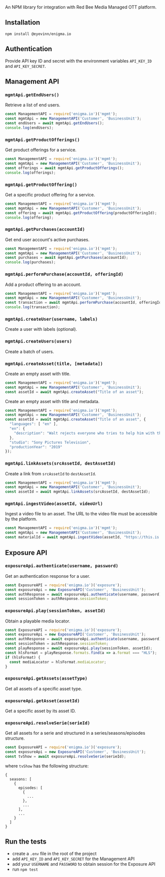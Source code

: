 An NPM library for integration with Red Bee Media Managed OTT platform.

## Installation

```
npm install @eyevinn/enigma.io
```

## Authentication

Provide API key ID and secret with the environment variables `API_KEY_ID` and `API_KEY_SECRET`.

## Management API

### `mgmtApi.getEndUsers()`

Retrieve a list of end users.

```js
const ManagementAPI = require('enigma.io')('mgmt');
const mgmtApi = new ManagementAPI('Customer', 'BusinessUnit');
const endUsers = await mgmtApi.getEndUsers();
console.log(endUsers);
```

### `mgmtApi.getProductOfferings()`

Get product offerings for a service.

```js
const ManagementAPI = require('enigma.io')('mgmt');
const mgmtApi = new ManagementAPI('Customer', 'BusinessUnit');
const offerings = await mgmtApi.getProductOfferings();
console.log(offerings);
```

### `mgmtApi.getProductOffering()`

Get a specific product offering for a service.

```js
const ManagementAPI = require('enigma.io')('mgmt');
const mgmtApi = new ManagementAPI('Customer', 'BusinessUnit');
const offering = await mgmtApi.getProductOffering(productOfferingId);
console.log(offering);
```

### `mgmtApi.getPurchases(accountId)`

Get end user account's active purchases.

```js
const ManagementAPI = require('enigma.io')('mgmt');
const mgmtApi = new ManagementAPI('Customer', 'BusinessUnit');
const purchases = await mgmtApi.getPurchases(accountId);
console.log(purchases);
```

### `mgmtApi.performPurchase(accountId, offeringId)`

Add a product offering to an account.

```js
const ManagementAPI = require('enigma.io')('mgmt');
const mgmtApi = new ManagementAPI('Customer', 'BusinessUnit');
const transaction = await mgmtApi.performPurchase(accountId, offeringId);
console.log(transaction);
```

### `mgmtApi.createUser(username, labels)`

Create a user with labels (optional).

### `mgmtApi.createUsers(users)`

Create a batch of users.

### `mgmtApi.createAsset(title, [metadata])`

Create an empty asset with title.

```js
const ManagementAPI = require('enigma.io')('mgmt');
const mgmtApi = new ManagementAPI('Customer', 'BusinessUnit');
const assetId = await mgmtApi.createAsset("Title of an asset");
```

Create an empty asset with title and metadata.

```js
const ManagementAPI = require('enigma.io')('mgmt');
const mgmtApi = new ManagementAPI('Customer', 'BusinessUnit');
const assetId = await mgmtApi.createAsset("Title of an asset", {
  "languages": [ "en" ],
  "en": {
    "description": "Walt rejects everyone who tries to help him with the cancer. Jesse tries his best to create Walt's meth, with the help of an old friend."
  },
  "studio": "Sony Pictures Television",
  "productionYear": "2019"
});
```

### `mgmtApi.linkAssets(srcAssetId, destAssetId)`

Create a link from `srcAssetId` to `destAssetId`.

```js
const ManagementAPI = require('enigma.io')('mgmt');
const mgmtApi = new ManagementAPI('Customer', 'BusinessUnit');
const assetId = await mgmtApi.linkAssets(srcAssetId, destAssetId);
```

### `mgmtApi.ingestVideo(assetId, videoUrl)`

Ingest a video file to an asset. The URL to the video file must be accessible by the platform.

```js
const ManagementAPI = require('enigma.io')('mgmt');
const mgmtApi = new ManagementAPI('Customer', 'BusinessUnit');
const materialId = await mgmtApi.ingestVideo(assetId, "https://this.is.where.my.video.is/video.mp4");
```

## Exposure API

### `exposureApi.authenticate(username, password)`

Get an authentication response for a user.

```js
const ExposureAPI = require('enigma.io')('exposure');
const exposureApi = new ExposureAPI('Customer', 'BusinessUnit');
const authResponse = await exposureApi.authenticate(username, password);
const sessionToken = authResponse.sessionToken;
```

### `exposureApi.play(sessionToken, assetId)`

Obtain a playable media locator.

```js
const ExposureAPI = require('enigma.io')('exposure');
const exposureApi = new ExposureAPI('Customer', 'BusinessUnit');
const authResponse = await exposureApi.authenticate(username, password);
const sessionToken = authResponse.sessionToken;
const playResponse = await exposureApi.play(sessionToken, assetId);
const hlsFormat = playResponse.formats.find(a => a.format === "HLS");
if (hlsFormat) {
  const mediaLocator = hlsFormat.mediaLocator;
}
```

### `exposureApi.getAssets(assetType)`

Get all assets of a specific asset type.

### `exposureApi.getAsset(assetId)`

Get a specific asset by its asset ID.

### `exposureApi.resolveSerie(serieId)`

Get all assets for a serie and structured in a series/seasons/episodes structure.

```js
const ExposureAPI = require('enigma.io')('exposure');
const exposureApi = new ExposureAPI('Customer', 'BusinessUnit');
const tvShow = await exposureApi.resolveSerie(serieId);
```

where `tvShow` has the following structure:

```
{
  seasons: [
    {
      episodes: [
        {
          ...
        },
        ...
      ],
      ...
    }
  ]
}
```

## Run the tests

- create a `.env` file in the root of the project
- add `API_KEY_ID` and `API_KEY_SECRET` for the Management API
- add your `USERNAME` and `PASSWORD` to obtain session for the Exposure API
- run `npm test`

